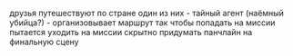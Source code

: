 друзья путешествуют по стране
один из них - тайный агент (наёмный убийца?) - организовывает маршрут так чтобы попадать на миссии
пытается уходить на миссии скрытно
придумать панчлайн на финальную сцену
